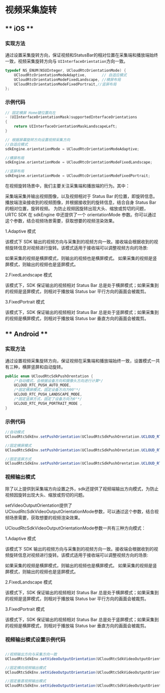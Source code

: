 # 视频采集旋转


<!-- tabs:start -->

## ** iOS **

### 实现方法

通过设置采集旋转方向，保证视频和StatusBar的相对位置在采集端和播放端始终一致，视频采集旋转方向与 `UIInterfaceOrientation`方向一致。

```objectivec
typedef NS_ENUM(NSUInteger, UCloudRtcOrientationMode) {
    UCloudRtcOrientationModeAdaptive,       // 自适应模式
    UCloudRtcOrientationModeFixedLandscape, //横屏布局
    UCloudRtcOrientationModeFixedPortrait,//竖屏布局
};
```

### 示例代码

```objectivec
// 固定横屏 Home键位置向左
- (UIInterfaceOrientationMask)supportedInterfaceOrientations
{
    return UIInterfaceOrientationMaskLandscapeLeft;
}
```

``` objectivec
// 根据屏幕旋转方向设置视频采集方向
//自适应模式
sdkEngine.orientationMode = UCloudRtcOrientationModeAdaptive;

//横屏布局
sdkEngine.orientationMode = UCloudRtcOrientationModeFixedLandscape;

//竖屏布局
sdkEngine.orientationMode = UCloudRtcOrientationModeFixedPortrait;
```

在视频旋转场景中，我们主要关注采集端和播放端的行为。其中：

采集端采集并输出视频图像，以及视频相对于 Status Bar 的位置，即旋转信息。
播放端渲染接收到的视频图像，并根据接收到的旋转信息，结合自身 Status Bar 的相对位置，旋转视频。
为防止视频因旋转出现大头、缩放或剪切的问题， URTC SDK 在 sdkEngine 中还提供了一个 orientationMode 参数。你可以通过这个参数，结合视频场景需要，获取想要的视频渲染效果。

1.Adaptive 模式

该模式下 SDK 输出的视频方向与采集到的视频方向一致。接收端会根据收到的视频旋转信息对视频进行旋转。该模式适用于接收端可以调整视频方向的场景:

如果采集的视频是横屏模式，则输出的视频也是横屏模式。
如果采集的视频是竖屏模式，则输出的视频也是竖屏模式。

2.FixedLandscape 模式

该模式下，SDK 保证输出的视频相对 Status Bar 总是处于横屏模式；如果采集到的视频是竖屏模式，则相对于播放端 Status bar 平行方向的画面会被裁剪。

3.FixedPortrait 模式

该模式下，SDK 保证输出的视频相对 Status Bar 总是处于竖屏模式；如果采集到的视频是横屏模式，则相对于播放端 Status bar 垂直方向的画面会被裁剪。



## ** Android **



### 实现方法

通过设置视频采集旋转方向，保证视频在采集端和播放端始终一致，设置模式一共有三种，横屏竖屏和自动旋转。

```java
public enum UCloudRtcSdkPushOrentation {
    /*自动模式，会根据设备方向和摄像头方向进行计算*/
    UCLOUD_RTC_PUSH_AUTO_MODE,
    /*固定横屏模式，固定设备方向为90°*/
    UCLOUD_RTC_PUSH_LANDSCAPE_MODE,
    /*固定竖屏方式，固定了设备方向为0°*/
    UCLOUD_RTC_PUSH_PORTRAIT_MODE ,
}
```

### 示例代码

```java
//自动模式
UCloudRtcSdkEnv.setPushOrientation(UCloudRtcSdkPushOrentation.UCLOUD_RTC_PUSH_AUTO_MODE);

//固定横屏模式
UCloudRtcSdkEnv.setPushOrientation(UCloudRtcSdkPushOrentation.UCLOUD_RTC_PUSH_LANDSCAPE_MODE);

//固定竖屏方式
UCloudRtcSdkEnv.setPushOrientation(UCloudRtcSdkPushOrentation.UCLOUD_RTC_PUSH_PORTRAIT_MODE);
```

### 视频输出模式

除了以上提供到采集端方向设置之外，sdk还提供了视频端输出方向模式，为防止视频因旋转出现大头、缩放或剪切的问题。

setVideoOutputOrientation提供了UCloudRtcSdkVideoOutputOrientationMode参数，可以通过这个参数，结合视频场景需要，获取想要的视频渲染效果。

UCloudRtcSdkVideoOutputOrientationMode参数一共有三种方向模式：

1.Adaptive 模式

该模式下 SDK 输出的视频方向与采集到的视频方向一致。接收端会根据收到的视频旋转信息对视频进行旋转。该模式适用于接收端可以调整视频方向的场景:

如果采集的视频是横屏模式，则输出的视频也是横屏模式。
如果采集的视频是竖屏模式，则输出的视频也是竖屏模式。

2.FixedLandscape 模式

该模式下，SDK 保证输出的视频相对 Status Bar 总是处于横屏模式；如果采集到的视频是竖屏模式，则相对于播放端 Status bar 平行方向的画面会被裁剪。

3.FixedPortrait 模式

该模式下，SDK 保证输出的视频相对 Status Bar 总是处于竖屏模式；如果采集到的视频是横屏模式，则相对于播放端 Status bar 垂直方向的画面会被裁剪。

### 视频输出模式设置示例代码
```java

//视频输出方向与采集方向一致
UCloudRtcSdkEnv.setVideoOutputOrientation(UCloudRtcSdkVideoOutputOrientationMode.UCLOUD_RTC_VIDEO_OUTPUT_ADAPTIVE_MODE);

//固定横向视频输出模式
UCloudRtcSdkEnv.setVideoOutputOrientation(UCloudRtcSdkVideoOutputOrientationMode.UCLOUD_RTC_VIDEO_OUTPUT_FIXED_LANDSCAPE_MODE);

//固定垂直视频输出模式
UCloudRtcSdkEnv.setVideoOutputOrientation(UCloudRtcSdkVideoOutputOrientationMode.UCLOUD_RTC_VIDEO_OUTPUT_FIXED_PORTRAIT_MODE);
```

<!-- tabs:end -->
